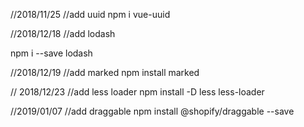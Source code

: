 //2018/11/25
//add uuid
npm i vue-uuid

//2018/12/18
//add lodash

npm i --save lodash

//2018/12/19
//add marked
 npm install marked

 // 2018/12/23
 //add less loader
 npm install -D less less-loader

 //2019/01/07
 //add draggable
 npm install @shopify/draggable --save